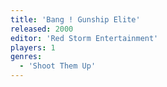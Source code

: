 ```yaml
---
title: 'Bang ! Gunship Elite'
released: 2000
editor: 'Red Storm Entertainment'
players: 1
genres:
  - 'Shoot Them Up'
---
```

